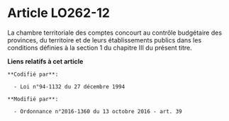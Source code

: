 # Article LO262-12

La chambre territoriale des comptes concourt au contrôle budgétaire des provinces, du territoire et de leurs établissements
publics dans les conditions définies à la section 1 du chapitre III du présent titre.

**Liens relatifs à cet article**

	**Codifié par**:

	  - Loi n°94-1132 du 27 décembre 1994

	**Modifié par**:

	  - Ordonnance n°2016-1360 du 13 octobre 2016 - art. 39
